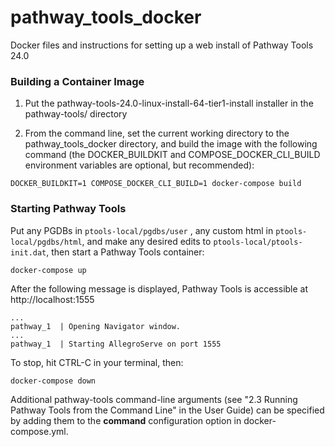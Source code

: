 # pathway_tools_docker
Docker files and instructions for setting up a web install of Pathway Tools 24.0

### Building a Container Image

1. Put the pathway-tools-24.0-linux-install-64-tier1-install installer in the pathway-tools/ directory

2. From the command line, set the current working directory to the pathway_tools_docker directory, and build the image with the following command (the DOCKER_BUILDKIT and COMPOSE_DOCKER_CLI_BUILD environment variables are optional, but recommended):

```
DOCKER_BUILDKIT=1 COMPOSE_DOCKER_CLI_BUILD=1 docker-compose build
```

### Starting Pathway Tools

Put any PGDBs in `ptools-local/pgdbs/user` , any custom html in `ptools-local/pgdbs/html`, and make any desired edits to `ptools-local/ptools-init.dat`, then start a Pathway Tools container:
```
docker-compose up
```

After the following message is displayed, Pathway Tools is accessible at http://localhost:1555

```
...
pathway_1  | Opening Navigator window.
...
pathway_1  | Starting AllegroServe on port 1555
```

To stop, hit CTRL-C in your terminal, then:
```
docker-compose down
```

Additional pathway-tools command-line arguments (see "2.3 Running Pathway Tools from the Command Line" in the User Guide) can be specified by adding them to the **command** configuration option in docker-compose.yml.
